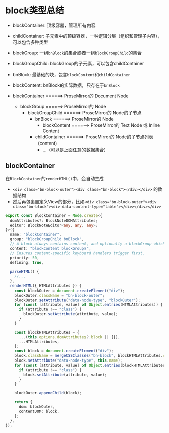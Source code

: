 # block类型总结

- blockContainer: 顶级容器，管理所有内容
- childContainer: 子元素中的顶级容器，一种逻辑分层（组织和管理子内容），可以包含多种类型
- blockGroup: 一组`bnBlock`的集合或者一组`blockGroupChild`的集合
- blockGroupChild: blockGroup的子元素，可以包含childContainer
- bnBlock: 最基础的块，包含`blockContent`和`childContainer`
- blockContent: bnBlock的实际数据，只存在于`bnBlock`


- blockContainer                          ======>   ProseMirror的 Document Node
    - blockGroup                          ======>   ProseMirror的 Node
        - blockGroupChild                 ======>   ProseMirror的 Node的子节点
            - bnBlock                     ======>   ProseMirror的 Node
                - blockContent            ======>   ProseMirror的 Text Node 或 Inline Content
            - childContainer              ======>   ProseMirror的 Node的子节点列表（content)
                - ...（可以是上面任意的数据集合）
          

## blockContainer

在`BlockContainer`的`renderHTML()`中，会自动生成
- `<div class="bn-block-outer"><div class="bn-block"></div></div>`
的数据结构
- 然后再包裹自定义View的部分，比如`<div class="bn-block-outer"><div class="bn-block"><div data-content-type="table"></div></div></div>`

```ts
export const BlockContainer = Node.create<{
  domAttributes?: BlockNoteDOMAttributes;
  editor: BlockNoteEditor<any, any, any>;
}>({
  name: "blockContainer",
  group: "blockGroupChild bnBlock",
  // A block always contains content, and optionally a blockGroup which contains nested blocks
  content: "blockContent blockGroup?",
  // Ensures content-specific keyboard handlers trigger first.
  priority: 50,
  defining: true,
  
  parseHTML() {
    //...
  },
  renderHTML({ HTMLAttributes }) {
    const blockOuter = document.createElement("div");
    blockOuter.className = "bn-block-outer";
    blockOuter.setAttribute("data-node-type", "blockOuter");
    for (const [attribute, value] of Object.entries(HTMLAttributes)) {
      if (attribute !== "class") {
        blockOuter.setAttribute(attribute, value);
      }
    }

    const blockHTMLAttributes = {
      ...(this.options.domAttributes?.block || {}),
      ...HTMLAttributes,
    };
    const block = document.createElement("div");
    block.className = mergeCSSClasses("bn-block", blockHTMLAttributes.class);
    block.setAttribute("data-node-type", this.name);
    for (const [attribute, value] of Object.entries(blockHTMLAttributes)) {
      if (attribute !== "class") {
        block.setAttribute(attribute, value);
      }
    }

    blockOuter.appendChild(block);

    return {
      dom: blockOuter,
      contentDOM: block,
    };
  },
});
```